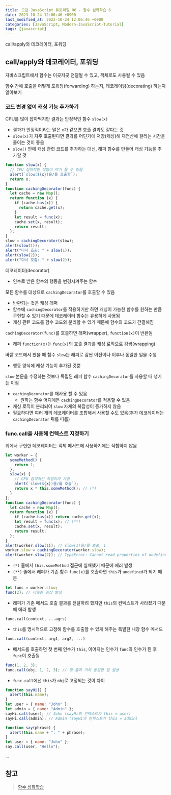 ```yaml
---
title: 모던 JavaScript 튜토리얼 06 - 함수 심화학습 6
date: 2023-10-24 12:06:46 +0900
last_modified_at: 2023-10-24 12:06:46 +0900
categories: [JavaScript, Modern-JavaScript-Tutorial]
tags: [javascript]
---
```


call/apply와 데코레이터, 포워딩

## call/apply와 데코레이터, 포워딩

자바스크립트에서 함수는 이곳저곳 전달될 수 있고, 객체로도 사용될 수 있음

함수 간에 호출을 어떻게 포워딩(forwarding) 하는지, 데코레이팅(decorating) 하는지 알아보기

### 코드 변경 없이 캐싱 기능 추가하기

CPU를 많이 잡아먹지만 결과는 안정적인 함수 `slow(x)`

- 결과가 안정적이라는 말은 `x`가 같으면 호출 결과도 같다는 것
- `slow(x)`가 자주 호출된다면 결과를 어딘가에 저장(캐싱)해 재연산에 걸리는 시간을 줄이는 것이 좋음
- `slow()` 안에 캐싱 관련 코드를 추가하는 대신, 래퍼 함수를 만들어 캐싱 기능을 추가할 것

```javascript
function slow(x) {
  // CPU 집약적인 작업이 여기 올 수 있음
  alert(`slow(${x})을/를 호출함`);
  return x;
}
function cachingDecorator(func) {
  let cache = new Map();
  return function (x) {
    if (cache.has(x)) {
      return cache.get(x);
    }
    let result = func(x);
    cache.set(x, result);
    return result;
  };
}
slow = cachingDecorator(slow);
alert(slow(1));
alert("다시 호출: " + slow(1));
alert(slow(2));
alert("다시 호출: " + slow(2));
```

데코레이터(decorator)

- 인수로 받은 함수의 행동을 변경시켜주는 함수

모든 함수를 대상으로 `cachingDecorator`를 호출할 수 있음

- 반환되는 것은 캐싱 래퍼
- 함수에 `cachingDecorator`를 적용하기만 하면 캐싱이 가능한 함수를 원하는 만큼 구현할 수 있기 때문에 데코레이터 함수는 유용하게 사용됨
- 캐싱 관련 코드를 함수 코드와 분리할 수 있기 때문에 함수의 코드가 간결해짐

`cachingDecorator(func)`를 호출하면 래퍼(wrapper), `function(x)`이 반환됨

- 래퍼 `function(x)`는 `func(x)`의 호출 결과를 캐싱 로직으로 감쌈(wrapping)

바깥 코드에서 봤을 때 함수 `slow`는 래퍼로 감싼 이전이나 이후나 동일한 일을 수행

- 행동 양식에 캐싱 기능이 추가된 것뿐

`slow` 본문을 수정하는 것보다 독립된 래퍼 함수 `cachingDecorator`를 사용할 때 생기는 이점

- `cachingDecorator`를 재사용 할 수 있음
  - 원하는 함수 어디에든 `cachingDecorator`를 적용할 수 있음
- 캐싱 로직이 분리되어 `slow` 자체의 복잡성이 증가하지 않음
- 필요하다면 여러 개의 데코레이터를 조합해서 사용할 수도 있음(추가 데코레이터는 `cachingDecorator` 뒤를 따름)

### func.call을 사용해 컨텍스트 지정하기

위에서 구현한 데코레이터는 객체 메서드에 사용하기에는 적합하지 않음

```javascript
let worker = {
  someMethod() {
    return 1;
  },
  slow(x) {
    // CPU 집약적인 작업이라 가정
    alert(`slow(${x})을/를 호출`);
    return x * this.someMethod(); // (*)
  }
};
function cachingDecorator(func) {
  let cache = new Map();
  return function (x) {
    if (cache.has(x)) return cache.get(x);
    let result = func(x); // (**)
    cache.set(x, result);
    return result;
  };
}
alert(worker.slow(1)); // slow(1)을/를 호출, 1
worker.slow = cachingDecorator(worker.slow);
alert(worker.slow(2)); // TypeError: Cannot read properties of undefined (reading 'someMethod')
```

- `(*)` 줄에서 `this.someMethod` 접근에 실패했기 때문에 에러 발생
- `(**)` 줄에서 래퍼가 기존 함수 `func(x)`를 호출하면 `this`가 `undefined`가 되기 때문

```javascript
let func = worker.slow;
func(2); // 비슷한 증상 발생
```

- 래퍼가 기존 메서드 호출 결과를 전달하려 했지만 `this`의 컨텍스트가 사라졌기 때문에 에러 발생

`func.call(context, ...agrs)`

- `this`를 명시적으로 고정해 함수를 호출할 수 있게 해주는 특별한 내장 함수 메서드

```javascript
func.call(context, arg1, arg2, ...)
```

- 메서드를 호출하면 첫 번째 인수가 `this`, 이어지는 인수가 `func`의 인수가 된 후 `func`이 호출됨

```javascript
func(1, 2, 3);
func.call(obj, 1, 2, 3); // 윗 줄과 거의 동일한 일 발생
```

- `func.call`에선 `this`가 `obj`로 고정되는 것이 차이

```javascript
function sayHi() {
  alert(this.name);
}
let user = { name: "John" };
let admin = { name: "Admin" };
sayHi.call(user); // John (sayHi의 컨텍스트가 this = user)
sayHi.call(admin); // Admin (sayHi의 컨텍스트가 this = admin)
```

```javascript
function say(phrase) {
  alert(this.name + ": " + phrase);
}
let user = { name: "John" };
say.call(user, "Hello");
```

...

## 참고

> [함수 심화학습](https://ko.javascript.info/advanced-functions)
